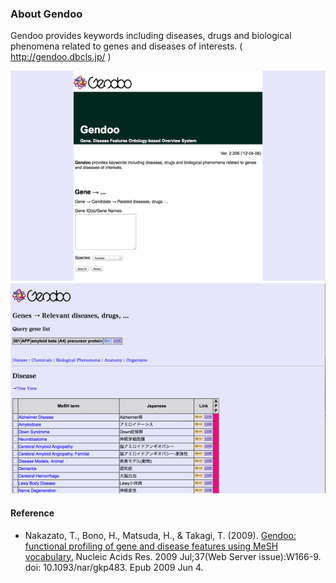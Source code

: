 ### About Gendoo

Gendoo provides keywords including diseases, drugs and biological phenomena related to genes and diseases of interests.
( http://gendoo.dbcls.jp/ )

![Sample 1](https://github.com/dbcls/website/raw/master/services/images/DBCLSServices_Gendoo_fig-1_180525.png)　![Sample 2](https://github.com/dbcls/website/raw/master/services/images/DBCLSServices_Gendoo_fig-2_180525.png)



#### Reference

* Nakazato, T., Bono, H., Matsuda, H., & Takagi, T. (2009). [Gendoo: functional profiling of gene and disease features using MeSH vocabulary.](http://nar.oxfordjournals.org/content/37/suppl_2/W166.full) Nucleic Acids Res. 2009 Jul;37(Web Server issue):W166-9. doi: 10.1093/nar/gkp483. Epub 2009 Jun 4.
